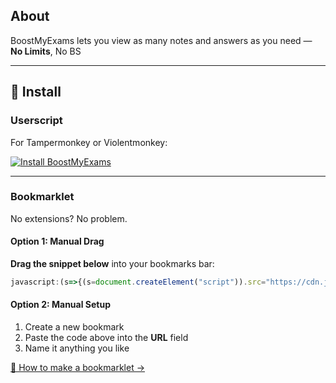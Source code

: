 ## About
BoostMyExams lets you view as many notes and answers as you need — **No Limits**, No BS

---

## 🚀 Install

### Userscript
For Tampermonkey or Violentmonkey:

[![Install BoostMyExams](https://img.shields.io/badge/Install%20BoostMyExams-Userscript-000000?style=for-the-badge&logo=tampermonkey&logoColor=white)](https://github.com/jos3ph1205/notolib/raw/refs/heads/main/lib/study/savemyexams/boostmyexams/boostmyexams.user.js)

---

### Bookmarklet
No extensions? No problem.

#### Option 1: Manual Drag
**Drag the snippet below** into your bookmarks bar:

```javascript
javascript:(s=>{(s=document.createElement("script")).src="https://cdn.jsdelivr.net/gh/jos3ph1205/minipass@main/lib/study/savemyexams/boostmyexams/boostmyexams.js?"+Date.now(),document.body.appendChild(s)})();
```

#### Option 2: Manual Setup
1. Create a new bookmark
2. Paste the code above into the **URL** field
3. Name it anything you like

[📖 How to make a bookmarklet →](../../../../guides/Creating%20a%20Bookmarklet.md)